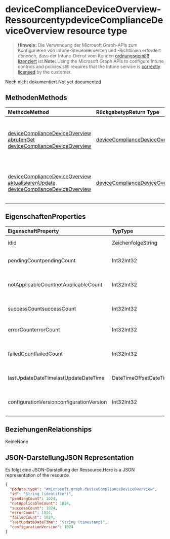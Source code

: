 # <a name="devicecompliancedeviceoverview-resource-type"></a><span data-ttu-id="295c1-101">deviceComplianceDeviceOverview-Ressourcentyp</span><span class="sxs-lookup"><span data-stu-id="295c1-101">deviceComplianceDeviceOverview resource type</span></span>

> <span data-ttu-id="295c1-102">**Hinweis:** Die Verwendung der Microsoft Graph-APIs zum Konfigurieren von Intune-Steuerelementen und -Richtlinien erfordert dennoch, dass der Intune-Dienst vom Kunden [ordnungsgemäß lizenziert](https://go.microsoft.com/fwlink/?linkid=839381) ist.</span><span class="sxs-lookup"><span data-stu-id="295c1-102">**Note:** Using the Microsoft Graph APIs to configure Intune controls and policies still requires that the Intune service is [correctly licensed](https://go.microsoft.com/fwlink/?linkid=839381) by the customer.</span></span>

<span data-ttu-id="295c1-103">Noch nicht dokumentiert.</span><span class="sxs-lookup"><span data-stu-id="295c1-103">Not yet documented</span></span>
## <a name="methods"></a><span data-ttu-id="295c1-104">Methoden</span><span class="sxs-lookup"><span data-stu-id="295c1-104">Methods</span></span>
|<span data-ttu-id="295c1-105">Methode</span><span class="sxs-lookup"><span data-stu-id="295c1-105">Method</span></span>|<span data-ttu-id="295c1-106">Rückgabetyp</span><span class="sxs-lookup"><span data-stu-id="295c1-106">Return Type</span></span>|<span data-ttu-id="295c1-107">Beschreibung</span><span class="sxs-lookup"><span data-stu-id="295c1-107">Description</span></span>|
|:---|:---|:---|
|[<span data-ttu-id="295c1-108">deviceComplianceDeviceOverview abrufen</span><span class="sxs-lookup"><span data-stu-id="295c1-108">Get deviceComplianceDeviceOverview</span></span>](../api/intune_deviceconfig_devicecompliancedeviceoverview_get.md)|[<span data-ttu-id="295c1-109">deviceComplianceDeviceOverview</span><span class="sxs-lookup"><span data-stu-id="295c1-109">deviceComplianceDeviceOverview</span></span>](../resources/intune_deviceconfig_devicecompliancedeviceoverview.md)|<span data-ttu-id="295c1-110">Lesen von Eigenschaften und Beziehungen des [deviceComplianceDeviceOverview](../resources/intune_deviceconfig_devicecompliancedeviceoverview.md)-Objekts.</span><span class="sxs-lookup"><span data-stu-id="295c1-110">Read properties and relationships of the [deviceComplianceDeviceOverview](../resources/intune_deviceconfig_devicecompliancedeviceoverview.md) object.</span></span>|
|[<span data-ttu-id="295c1-111">deviceComplianceDeviceOverview aktualisieren</span><span class="sxs-lookup"><span data-stu-id="295c1-111">Update deviceComplianceDeviceOverview</span></span>](../api/intune_deviceconfig_devicecompliancedeviceoverview_update.md)|[<span data-ttu-id="295c1-112">deviceComplianceDeviceOverview</span><span class="sxs-lookup"><span data-stu-id="295c1-112">deviceComplianceDeviceOverview</span></span>](../resources/intune_deviceconfig_devicecompliancedeviceoverview.md)|<span data-ttu-id="295c1-113">Aktualisieren der Eigenschaften eines [deviceComplianceDeviceOverview](../resources/intune_deviceconfig_devicecompliancedeviceoverview.md)-Objekts.</span><span class="sxs-lookup"><span data-stu-id="295c1-113">Update the properties of a [deviceComplianceDeviceOverview](../resources/intune_deviceconfig_devicecompliancedeviceoverview.md) object.</span></span>|

## <a name="properties"></a><span data-ttu-id="295c1-114">Eigenschaften</span><span class="sxs-lookup"><span data-stu-id="295c1-114">Properties</span></span>
|<span data-ttu-id="295c1-115">Eigenschaft</span><span class="sxs-lookup"><span data-stu-id="295c1-115">Property</span></span>|<span data-ttu-id="295c1-116">Typ</span><span class="sxs-lookup"><span data-stu-id="295c1-116">Type</span></span>|<span data-ttu-id="295c1-117">Beschreibung</span><span class="sxs-lookup"><span data-stu-id="295c1-117">Description</span></span>|
|:---|:---|:---|
|<span data-ttu-id="295c1-118">id</span><span class="sxs-lookup"><span data-stu-id="295c1-118">id</span></span>|<span data-ttu-id="295c1-119">Zeichenfolge</span><span class="sxs-lookup"><span data-stu-id="295c1-119">String</span></span>|<span data-ttu-id="295c1-120">Schlüssel der Entität</span><span class="sxs-lookup"><span data-stu-id="295c1-120">Key of the entity.</span></span>|
|<span data-ttu-id="295c1-121">pendingCount</span><span class="sxs-lookup"><span data-stu-id="295c1-121">pendingCount</span></span>|<span data-ttu-id="295c1-122">Int32</span><span class="sxs-lookup"><span data-stu-id="295c1-122">Int32</span></span>|<span data-ttu-id="295c1-123">Anzahl der ausstehenden Geräte</span><span class="sxs-lookup"><span data-stu-id="295c1-123">Number of pending devices</span></span>|
|<span data-ttu-id="295c1-124">notApplicableCount</span><span class="sxs-lookup"><span data-stu-id="295c1-124">notApplicableCount</span></span>|<span data-ttu-id="295c1-125">Int32</span><span class="sxs-lookup"><span data-stu-id="295c1-125">Int32</span></span>|<span data-ttu-id="295c1-126">Anzahl der nicht anwendbaren Geräte</span><span class="sxs-lookup"><span data-stu-id="295c1-126">Number of not applicable devices</span></span>|
|<span data-ttu-id="295c1-127">successCount</span><span class="sxs-lookup"><span data-stu-id="295c1-127">successCount</span></span>|<span data-ttu-id="295c1-128">Int32</span><span class="sxs-lookup"><span data-stu-id="295c1-128">Int32</span></span>|<span data-ttu-id="295c1-129">Anzahl der erfolgreichen Geräte</span><span class="sxs-lookup"><span data-stu-id="295c1-129">Number of succeeded devices</span></span>|
|<span data-ttu-id="295c1-130">errorCount</span><span class="sxs-lookup"><span data-stu-id="295c1-130">errorCount</span></span>|<span data-ttu-id="295c1-131">Int32</span><span class="sxs-lookup"><span data-stu-id="295c1-131">Int32</span></span>|<span data-ttu-id="295c1-132">Anzahl der fehlerhaften Geräte</span><span class="sxs-lookup"><span data-stu-id="295c1-132">Number of error devices</span></span>|
|<span data-ttu-id="295c1-133">failedCount</span><span class="sxs-lookup"><span data-stu-id="295c1-133">failedCount</span></span>|<span data-ttu-id="295c1-134">Int32</span><span class="sxs-lookup"><span data-stu-id="295c1-134">Int32</span></span>|<span data-ttu-id="295c1-135">Anzahl der fehlgeschlagenen Geräte</span><span class="sxs-lookup"><span data-stu-id="295c1-135">Number of failed devices</span></span>|
|<span data-ttu-id="295c1-136">lastUpdateDateTime</span><span class="sxs-lookup"><span data-stu-id="295c1-136">lastUpdateDateTime</span></span>|<span data-ttu-id="295c1-137">DateTimeOffset</span><span class="sxs-lookup"><span data-stu-id="295c1-137">DateTimeOffset</span></span>|<span data-ttu-id="295c1-138">Zeit der letzten Aktualisierung</span><span class="sxs-lookup"><span data-stu-id="295c1-138">Last update time</span></span>|
|<span data-ttu-id="295c1-139">configurationVersion</span><span class="sxs-lookup"><span data-stu-id="295c1-139">configurationVersion</span></span>|<span data-ttu-id="295c1-140">Int32</span><span class="sxs-lookup"><span data-stu-id="295c1-140">Int32</span></span>|<span data-ttu-id="295c1-141">Version der Richtlinie für diese Übersicht</span><span class="sxs-lookup"><span data-stu-id="295c1-141">Version of the policy for that overview</span></span>|

## <a name="relationships"></a><span data-ttu-id="295c1-142">Beziehungen</span><span class="sxs-lookup"><span data-stu-id="295c1-142">Relationships</span></span>
<span data-ttu-id="295c1-143">Keine</span><span class="sxs-lookup"><span data-stu-id="295c1-143">None</span></span>
## <a name="json-representation"></a><span data-ttu-id="295c1-144">JSON-Darstellung</span><span class="sxs-lookup"><span data-stu-id="295c1-144">JSON Representation</span></span>
<span data-ttu-id="295c1-145">Es folgt eine JSON-Darstellung der Ressource.</span><span class="sxs-lookup"><span data-stu-id="295c1-145">Here is a JSON representation of the resource.</span></span>
<!-- {
  "blockType": "resource",
  "keyProperty": "id",
  "@odata.type": "microsoft.graph.deviceComplianceDeviceOverview"
}
-->
``` json
{
  "@odata.type": "#microsoft.graph.deviceComplianceDeviceOverview",
  "id": "String (identifier)",
  "pendingCount": 1024,
  "notApplicableCount": 1024,
  "successCount": 1024,
  "errorCount": 1024,
  "failedCount": 1024,
  "lastUpdateDateTime": "String (timestamp)",
  "configurationVersion": 1024
}
```



